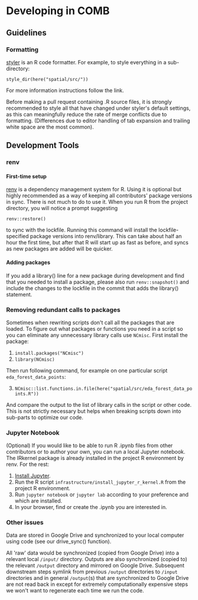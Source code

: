 # Developing in COMB

## Guidelines

### Formatting

[styler](https://www.tidyverse.org/blog/2017/12/styler-1.0.0/) is an R code
formatter.  For example, to style everything in a sub-directory:

```style_dir(here("spatial/src/"))```

For more information instructions follow the link.

Before making a pull request containing .R source files, it is strongly
recommended to style all that have changed under styler's default settings, as
this can meaningfully reduce the rate of merge conflicts due to formatting.
(Differences due to editor handling of tab expansion and trailing white space are
the most common).

## Development Tools

### renv

#### First-time setup

[renv](https://rstudio.github.io/renv/articles/renv.html) is a dependency
management system for R. Using it is optional but highly recommended as a way of
keeping all contributors' package versions in sync. There is not much to do to
use it. When you run R from the project directory, you will notice a prompt
suggesting

```renv::restore()```

to sync with the lockfile. Running this command will install the
lockfile-specified package versions into renv/library. This can take about half
an hour the first time, but after that R will start up as fast as before, and
syncs as new packages are added will be quicker.

#### Adding packages

If you add a library() line for a new package during development and find that
you needed to install a package, please also run ```renv::snapshot()``` and
include the changes to the lockfile in the commit that adds the library()
statement.

### Removing redundant calls to packages

Sometimes when rewriting scripts don't call all the packages that are loaded. To figure out what packages or functions you need in a script so you can eliminate any unnecessary library calls use ```NCmisc```.  First install the package:

1. ```install.packages("NCmisc")```
2. ```library(NCmisc)```

Then run following command, for example on one particular script ```eda_forest_data_points```:

3. ```NCmisc::list.functions.in.file(here("spatial/src/eda_forest_data_points.R"))```

And compare the output to the list of library calls in the script or other code. This is not strictly necessary but helps when breaking scripts down into sub-parts to optimize our code.

### Jupyter Notebook

(Optional) If you would like to be able to run R .ipynb files from other
contributors or to author your own, you can run a local Jupyter notebook. The
IRkernel package is already installed in the project R environment by renv. For
the rest:

1. [Install Jupyter](https://jupyter.org/install).
2. Run the R script ```infrastructure/install_jupyter_r_kernel.R``` from the
   project R environment.
3. Run ```jupyter notebook``` or ```jupyter lab``` according to your preference
   and which are installed.
4. In your browser, find or create the .ipynb you are interested in.

### Other issues

Data are stored in Google Drive and synchronized to your local computer using code (see our drive_sync() function).

All 'raw' data would be synchronized (copied from Google Drive) into a relevant local ```/input/``` directory.  Outputs are also synchronized (copied to) the relevant ```/output``` directory and mirrored on Google Drive.  Subsequent downstream steps symlink from previous ```/output``` directories to ```/input``` directories and in general ```/output```(s) that are synchronized to Google Drive are not read back in except for extremely computationally expensive steps we won't want to regenerate each time we run the code.


